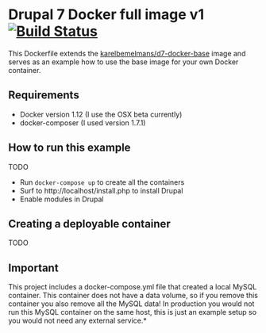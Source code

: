 # Drupal 7 Docker full image v1 [![Build Status](https://travis-ci.org/karelbemelmans/d7-docker-v1.svg?branch=master)](https://travis-ci.org/karelbemelmans/d7-docker-v1)

This Dockerfile extends the [karelbemelmans/d7-docker-base](https://github.com/karelbemelmans/d7-docker-base) image and serves as an example how to use the base image for your own Docker container.

## Requirements

  - Docker version 1.12 (I use the OSX beta currently)
  - docker-composer (I used version 1.7.1)

## How to run this example

TODO
  - Run `docker-compose up` to create all the containers
  - Surf to http://localhost/install.php to install Drupal
  - Enable modules in Drupal

## Creating a deployable container

TODO

## Important

This project includes a docker-compose.yml file that created a local MySQL container. This container does not have a data volume, so if you remove this container you also remove all the MySQL data! In production you would not run this MySQL container on the same host, this is just an example setup so you would not need any external service.*

